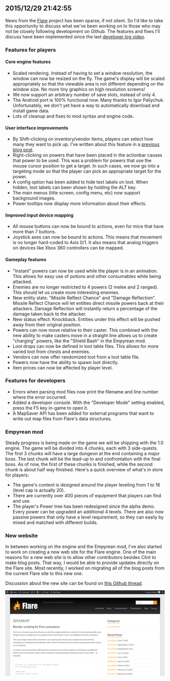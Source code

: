 ## 2015/12/29 21:42:55

News from the [Flare](http://flarerpg.org) project has been sparse, if not silent. So I'd like to take this opportunity to discuss what we've been working on to those who may not be closely following development on Github. The features and fixes I'll discuss have been implemented since the last [developer log video](https://www.youtube.com/watch?v=F2dM-i44o78).

### Features for players

#### Core engine features

- Scaled rendering. Instead of having to set a window resolution, the window can now be resized on the fly. The game's display will be scaled appropriately so that the viewable area is not different depending on the window size. No more tiny graphics on high resolution screens!
- We now support an arbitrary number of save slots, instead of only 4.
- The Android port is 100% functional now. Many thanks to Igor Paliychuk. Unfortunately, we don't yet have a way to automatically download and install game data.
- Lots of cleanup and fixes to mod syntax and engine code.

#### User interface improvements

- By Shift-clicking on inventory/vendor items, players can select how many they want to pick up. I've written about this feature in a [previous blog post](blog_2015-08-27_23-04-11.html).
- Right-clicking on powers that have been placed in the actionbar causes that power to be used. This was a problem for powers that use the mouse cursor position to get a target. In such cases, we now go into a targeting mode so that the player can pick an appropriate target for the power.
- A config option has been added to hide text labels on loot. When hidden, loot labels can been shown by holding the ALT key.
- The main menus (title screen, config menu, etc) now support background images.
- Power tooltips now display more information about their effects.

#### Improved input device mapping

- All mouse buttons can now be bound to actions, even for mice that have more than 7 buttons.
- Joystick axes can now be bound to actions. This means that movement is no longer hard-coded to Axis 0/1. It also means that analog triggers on devices like Xbox 360 controllers can be mapped.

#### Gameplay features

- "Instant" powers can now be used while the player is in an animation. This allows for easy use of potions and other consumables while being attacked.
- Enemies are no longer restricted to 4 powers (2 melee and 2 ranged). This should let us create more interesting enemies.
- New entity stats: "Missile Reflect Chance" and "Damage Reflection". Missile Reflect Chance will let entities direct missile powers back at their attackers. Damage Reflection will instantly return a percentage of the damage taken back to the attacker.
- New status effect: Knockback. Entities under this effect will be pushed away from their original position.
- Powers can now move relative to their caster. This combined with the new ability to make casters move in a straight line allows us to create "charging" powers, like the "Shield Bash" in the Empyrean mod.
- Loot drops can now be defined in loot table files. This allows for more varied loot from chests and enemies.
- Vendors can now offer randomized loot from a loot table file.
- Powers now have the ability to spawn loot directly.
- Item prices can now be affected by player level.

### Features for developers

- Errors when parsing mod files now print the filename and line number where the error occurred.
- Added a developer console. With the "Developer Mode" setting enabled, press the F5 key in-game to open it.
- A MapSaver API has been added for external programs that want to write out map files from Flare's data structures.

### Empyrean mod

Steady progress is being made on the game we will be shipping with the 1.0 engine. The game will be divided into 4 chunks, each with 3 side-quests. The first 3 chunks will have a large dungeon at the end containing a major boss. The last chunk will be the lead-up to and confrontation with the final boss. As of now, the first of these chunks is finished, while the second chunk is about half way finished. Here's a quick overview of what's in store for players:

- The game's content is designed around the player leveling from 1 to 16 (level cap is actually 20).
- There are currently over 400 pieces of equipment that players can find and use.
- The player's Power tree has been redesigned since the alpha demo. Every power can be upgraded an additional 4 levels. There are also now passive powers that only have a level requirement, so they can easily by mixed and matched with different builds.

### New website

In between working on the engine and the Empyrean mod, I've also started to work on creating a new web site for the Flare engine. One of the main reasons for a new web site is to allow other contributors besides Clint to make blog posts. That way, I would be able to provide updates directly on the Flare site. Most recently, I worked on migrating all of the blog posts from the current Flare site to this new one.

Discussion about the new site can be found on [this Github thread](https://github.com/clintbellanger/flare-engine/issues/1407).

[![New Flare Blog: preview screenshot](images/thumb_flare_new_blog_preview.png)](images/flare_new_blog_preview.png)

